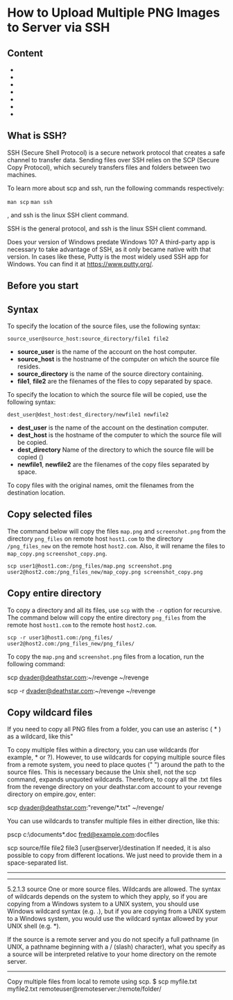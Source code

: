 # How to Upload Multiple PNG Images to Server via SSH

## Content

- 
-
-
-
-
-
-

## What is SSH?

SSH (Secure Shell Protocol) is a secure network protocol that creates a safe channel to transfer data. Sending files over SSH relies on the SCP (Secure Copy Protocol), which securely transfers files and folders between two machines.

To learn more about scp and ssh, run the following commands respectively:

`man scp`
`man ssh`


, and ssh is the linux SSH client command.

SSH is the general protocol, and ssh is the linux SSH client command.



Does your version of Windows predate Windows 10? A third-party app is necessary to take advantage of SSH, as it only became native with that version. In cases like these, Putty is the most widely used SSH app for Windows. You can find it at https://www.putty.org/.

## Before you start




## Syntax

To specify the location of the source files, use the following syntax:

`source_user@source_host:source_directory/file1 file2`

- **source_user** is the name of the account on the host computer.
- **source_host** is the hostname of the computer on which the source file resides.
- **source_directory** is the name of the source directory containing.
- **file1**, **file2** are the filenames of the files to copy separated by space.

To specify the location to which the source file will be copied, use the following syntax:

`dest_user@dest_host:dest_directory/newfile1 newfile2`

- **dest_user** is the name of the account on the destination computer.
- **dest_host** is the hostname of the computer to which the source file will be copied.
- **dest_directory** Name of the directory to which the source file will be copied ()
- **newfile1**, **newfile2** are the filenames of the copy files separated by space.

To copy files with the original names, omit the filenames from the destination location.

## Copy selected files

The command below will copy the files `map.png` and `screenshot.png` from the directory `png_files` on remote host `host1.com` to the directory `/png_files_new` on the remote host `host2.com`. Also, it will rename the files to `map_copy.png` `screenshot_copy.png`.

`scp user1@host1.com:/png_files/map.png screenshot.png user2@host2.com:/png_files_new/map_copy.png screenshot_copy.png`

## Copy entire directory

To copy a directory and all its files, use `scp` with the `-r` option for recursive. The command below will copy the entire directory `png_files` from the remote host `host1.com` to the remote host `host2.com`.

`scp -r user1@host1.com:/png_files/ user2@host2.com:/png_files_new/png_files/`




To copy the `map.png` and `screenshot.png` files from a location, run the following command:

scp dvader@deathstar.com:~/revenge ~/revenge



scp -r dvader@deathstar.com:~/revenge ~/revenge

## Copy wildcard files

If you need to copy all PNG files from a folder, you can use an asterisc ( * ) as a wildcard, like this"


To copy multiple files within a directory, you can use wildcards (for example, * or ?). However, to use wildcards for copying multiple source files from a remote system, you need to place quotes (" ") around the path to the source files. This is necessary because the Unix shell, not the scp command, expands unquoted wildcards.
Therefore, to copy all the .txt files from the revenge directory on your deathstar.com account to your revenge directory on empire.gov, enter:

scp dvader@deathstar.com:"revenge/*.txt" ~/revenge/

You can use wildcards to transfer multiple files in either direction, like this:

pscp c:\documents\*.doc fred@example.com:docfiles








scp source/file file2 file3 [user@server]/destination
If needed, it is also possible to copy from different locations. We just need to provide them in a space-separated list.

-------------


---------

5.2.1.3 source
One or more source files. Wildcards are allowed. The syntax of wildcards depends on the system to which they apply, so if you are copying from a Windows system to a UNIX system, you should use Windows wildcard syntax (e.g. *.*), but if you are copying from a UNIX system to a Windows system, you would use the wildcard syntax allowed by your UNIX shell (e.g. *).

If the source is a remote server and you do not specify a full pathname (in UNIX, a pathname beginning with a / (slash) character), what you specify as a source will be interpreted relative to your home directory on the remote server.

-----------

Copy multiple files from local to remote using scp.
$ scp myfile.txt myfile2.txt remoteuser@remoteserver:/remote/folder/

